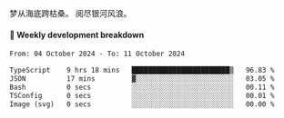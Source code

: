 梦从海底跨枯桑。
阅尽银河风浪。


#### 📝 Weekly development breakdown

<!--START_SECTION:waka-->

```txt
From: 04 October 2024 - To: 11 October 2024

TypeScript    9 hrs 18 mins   ████████████████████████▒   96.83 %
JSON          17 mins         ▓░░░░░░░░░░░░░░░░░░░░░░░░   03.05 %
Bash          0 secs          ░░░░░░░░░░░░░░░░░░░░░░░░░   00.11 %
TSConfig      0 secs          ░░░░░░░░░░░░░░░░░░░░░░░░░   00.01 %
Image (svg)   0 secs          ░░░░░░░░░░░░░░░░░░░░░░░░░   00.00 %
```

<!--END_SECTION:waka-->



